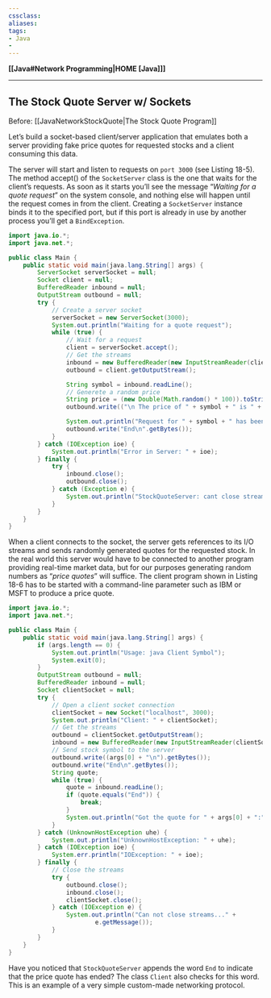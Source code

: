 ```yaml
---
cssclass:
aliases:
tags:
- Java
- 
---
```

**[[Java#Network Programming|HOME [Java]]]**

---
## The Stock Quote Server w/ Sockets
Before: [[JavaNetworkStockQuote|The Stock Quote Program]]

Let’s build a socket-based client/server application that emulates both a server providing fake price quotes for requested stocks and a client consuming this data.

The server will start and listen to requests on `port 3000` (see Listing 18-5). The method accept() of the `SocketServer` class is the one that waits for the client’s requests. As soon as it starts you’ll see the message “*Waiting for a quote request*” on the system console, and nothing else will happen until the request comes in from the client. Creating a `SocketServer` instance binds it to the specified port, but if this port is already in use by another process you’ll get a `BindException`.
```java
import java.io.*;
import java.net.*;

public class Main {
    public static void main(java.lang.String[] args) {
        ServerSocket serverSocket = null;
        Socket client = null;
        BufferedReader inbound = null;
        OutputStream outbound = null;
        try {
            // Create a server socket
            serverSocket = new ServerSocket(3000);
            System.out.println("Waiting for a quote request");
            while (true) {
                // Wait for a request
                client = serverSocket.accept();
                // Get the streams
                inbound = new BufferedReader(new InputStreamReader(client.getInputStream()));
                outbound = client.getOutputStream();

                String symbol = inbound.readLine();
                // Generete a random price
                String price = (new Double(Math.random() * 100)).toString(); // DEPRECATED
                outbound.write(("\n The price of " + symbol + " is " + price + "\n").getBytes());

                System.out.println("Request for " + symbol + " has been processed. The price is " + price);
                outbound.write("End\n".getBytes());
            }
        } catch (IOException ioe) {
            System.out.println("Error in Server: " + ioe);
        } finally {
            try {
                inbound.close();
                outbound.close();
            } catch (Exception e) {
                System.out.println("StockQuoteServer: cant close streams" + e.getMessage());
            }
        }
    }
}
```
When a client connects to the socket, the server gets references to its I/O streams and sends randomly generated quotes for the requested stock. In the real world this server would have to be connected to another program providing real-time market data, but for our purposes generating random numbers as “*price quotes*” will suffice. The client program shown in Listing 18-6 has to be started with a command-line parameter such as IBM or MSFT to produce a price quote.
```java
import java.io.*;
import java.net.*;

public class Main {
    public static void main(java.lang.String[] args) {
        if (args.length == 0) {
            System.out.println("Usage: java Client Symbol");
            System.exit(0);
        }
        OutputStream outbound = null;
        BufferedReader inbound = null;
        Socket clientSocket = null;
        try {
            // Open a client socket connection
            clientSocket = new Socket("localhost", 3000);
            System.out.println("Client: " + clientSocket);
            // Get the streams
            outbound = clientSocket.getOutputStream();
            inbound = new BufferedReader(new InputStreamReader(clientSocket.getInputStream()));
            // Send stock symbol to the server
            outbound.write((args[0] + "\n").getBytes());
            outbound.write("End\n".getBytes());
            String quote;
            while (true) {
                quote = inbound.readLine();
                if (quote.equals("End")) {
                    break;
                }
                System.out.println("Got the quote for " + args[0] + ":" + quote);
            }
        } catch (UnknownHostException uhe) {
            System.out.println("UnknownHostException: " + uhe);
        } catch (IOException ioe) {
            System.err.println("IOException: " + ioe);
        } finally {
            // Close the streams
            try {
                outbound.close();
                inbound.close();
                clientSocket.close();
            } catch (IOException e) {
                System.out.println("Can not close streams..." +
                        e.getMessage());
            }
        }
    }
}
```
Have you noticed that `StockQuoteServer` appends the word `End` to indicate that the price quote has ended? The class `Client` also checks for this word. This is an example of a very simple custom-made networking protocol.